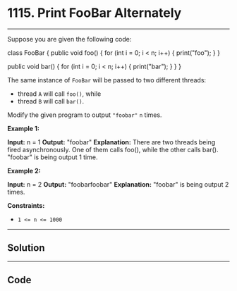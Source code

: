 # 1115. Print FooBar Alternately

---

Suppose you are given the following code:


class FooBar {
  public void foo() {
    for (int i = 0; i < n; i++) {
      print("foo");
    }
  }

  public void bar() {
    for (int i = 0; i < n; i++) {
      print("bar");
    }
  }
}


The same instance of `FooBar` will be passed to two different threads:

  * thread `A` will call `foo()`, while
  * thread `B` will call `bar()`.



Modify the given program to output `"foobar"` `n` times.

 

**Example 1:**


**Input:** n = 1
**Output:** "foobar"
**Explanation:** There are two threads being fired asynchronously. One of them calls foo(), while the other calls bar().
"foobar" is being output 1 time.


**Example 2:**


**Input:** n = 2
**Output:** "foobarfoobar"
**Explanation:** "foobar" is being output 2 times.


 

**Constraints:**

  * `1 <= n <= 1000`

---

## Solution



---

## Code
```python


```